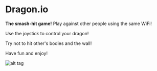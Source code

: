 # Dragon.io

**The smash-hit game!** Play against other people using the same WiFi! 

Use the joystick to control your dragon! 

Try not to hit other's bodies and the wall! 

Have fun and enjoy!

![alt tag](https://github.com/DylanWengUT/princetonSnake/blob/master/dragon.png)
